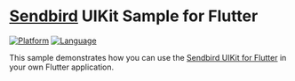 # [Sendbird](https://sendbird.com) UIKit Sample for Flutter

[![Platform](https://img.shields.io/badge/platform-flutter-blue)](https://flutter.dev/)
[![Language](https://img.shields.io/badge/language-dart-blue)](https://dart.dev/)

This sample demonstrates how you can use the [Sendbird UIKit for Flutter](https://github.com/sendbird/sendbird-uikit-flutter) in your own Flutter application.
